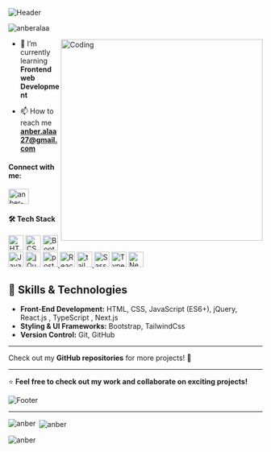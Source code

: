 ![Header](https://capsule-render.vercel.app/api?type=waving&height=300&color=D49796&text=Hello%20👋,%20I'm%20Anber%20&fontSize=34&section=header)
<p align="left"> <img src="https://komarev.com/ghpvc/?username=anberalaa&label=Profile%20views&color=0e75b6&style=flat" alt="anberalaa" /> </p>
<img align="right" alt="Coding" width="400" src="https://media3.giphy.com/media/v1.Y2lkPTc5MGI3NjExNTFhbzhrczg1M3I3MzU0d3N2ZncxeDE3NDM3azllNmFhanBrbGI1aSZlcD12MV9pbnRlcm5hbF9naWZfYnlfaWQmY3Q9Zw/L1R1tvI9svkIWwpVYr/giphy.gif">

- 🌱 I’m currently learning **Frontend web Development**

- 📫 How to reach me **anber.alaa27@gmail.com**

<h4 align="left">Connect with me:</h4>
<p align="left">
<a href="https://www.linkedin.com/in/anber-alaa-281626336/" target="blank"><img align="center" src="https://raw.githubusercontent.com/rahuldkjain/github-profile-readme-generator/master/src/images/icons/Social/linked-in-alt.svg" alt="anber-alaa-281626336" height="30" width="40" /></a>
</p>



<h4>🛠️ Tech Stack</h4>
<p align="left">
<!-- HTML -->
<img src="https://cdn.jsdelivr.net/gh/devicons/devicon/icons/html5/html5-original.svg" width="30px" alt="HTML5"/>
<!-- CSS -->
<img src="https://cdn.jsdelivr.net/gh/devicons/devicon/icons/css3/css3-original.svg" width="30px" alt="CSS3"/>
<!-- Bootstrap -->
<img src="https://cdn.jsdelivr.net/gh/devicons/devicon/icons/bootstrap/bootstrap-original.svg" width="30px" alt="Bootstrap"/>
<!-- JavaScript -->
<img src="https://cdn.jsdelivr.net/gh/devicons/devicon/icons/javascript/javascript-original.svg" width="30px" alt="JavaScript"/>
<!-- jQuery -->
<img src="https://cdn.jsdelivr.net/gh/devicons/devicon/icons/jquery/jquery-original.svg" width="30px" alt="jQuery"/>
<!--Postman -->
  <a href="https://postman.com" target="_blank" rel="noreferrer">
    <img src="https://www.vectorlogo.zone/logos/getpostman/getpostman-icon.svg" alt="postman" width="30"/> 
  </a>
<!-- React -->
<img src="https://cdn.jsdelivr.net/gh/devicons/devicon/icons/react/react-original.svg" width="30px" alt="React"/>
<!-- Tailwind -->
<a href="https://tailwindcss.com/" target="_blank" rel="noreferrer">
  <img src="https://www.vectorlogo.zone/logos/tailwindcss/tailwindcss-icon.svg" alt="tailwind" width="30"/> 
</a>
<!-- Sass -->
<img src="https://cdn.jsdelivr.net/gh/devicons/devicon/icons/sass/sass-original.svg" width="30px" alt="Sass"/>
<!-- TypeScript -->
<img src="https://cdn.jsdelivr.net/gh/devicons/devicon/icons/typescript/typescript-original.svg" width="30px" alt="TypeScript"/>
<!-- Next.js -->
<img src="https://cdn.jsdelivr.net/gh/devicons/devicon/icons/nextjs/nextjs-original.svg" width="30px" alt="Next.js"/>
</p>


## 🚀 **Skills & Technologies**  

- **Front-End Development:** HTML, CSS, JavaScript (ES6+), jQuery, React.js , TypeScript , Next.js
- **Styling & UI Frameworks:** Bootstrap, TailwindCss 
- **Version Control:** Git, GitHub

---

Check out my **GitHub repositories** for more projects! 🚀  

---
⭐ **Feel free to check out my work and collaborate on exciting projects!**  

![Footer](https://capsule-render.vercel.app/api?type=waving&height=120&color=D49796&fontSize=34&section=footer)

---

<p><img align="left" src="https://github-readme-stats.vercel.app/api/top-langs?username=anber-alaa&show_icons=true&locale=en&layout=compact" alt="anber" /></p>

<p>&nbsp;<img align="center" src="https://github-readme-stats.vercel.app/api?username=anber-alaa&show_icons=true&locale=en" alt="anber" /></p>

<p><img align="center" src="https://github-readme-streak-stats.herokuapp.com/?user=anber-alaa&" alt="anber" /></p>
